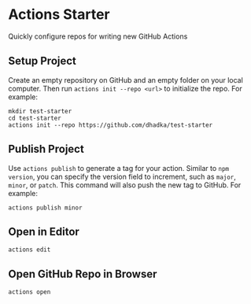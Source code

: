 # Actions Starter

Quickly configure repos for writing new GitHub Actions

## Setup Project

Create an empty repository on GitHub and an empty folder on your local computer.  Then
run `actions init --repo <url>` to initialize the repo.  For example:

```
mkdir test-starter
cd test-starter
actions init --repo https://github.com/dhadka/test-starter
```

## Publish Project

Use `actions publish` to generate a tag for your action.  Similar to `npm version`, you can
specify the version field to increment, such as `major`, `minor`, or `patch`.  This command
will also push the new tag to GitHub.  For example:

```
actions publish minor
```

## Open in Editor

```
actions edit
```

## Open GitHub Repo in Browser

```
actions open
```
